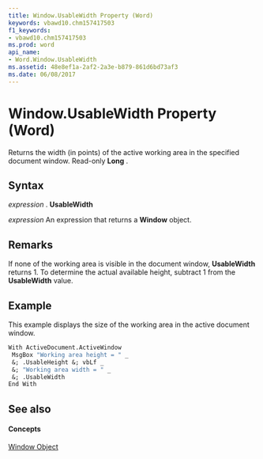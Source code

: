 ```yaml
---
title: Window.UsableWidth Property (Word)
keywords: vbawd10.chm157417503
f1_keywords:
- vbawd10.chm157417503
ms.prod: word
api_name:
- Word.Window.UsableWidth
ms.assetid: 48e8ef1a-2af2-2a3e-b879-861d6bd73af3
ms.date: 06/08/2017
---
```



# Window.UsableWidth Property (Word)

Returns the width (in points) of the active working area in the specified document window. Read-only  **Long** .


## Syntax

 _expression_ . **UsableWidth**

 _expression_ An expression that returns a **Window** object.


## Remarks

If none of the working area is visible in the document window,  **UsableWidth** returns 1. To determine the actual available height, subtract 1 from the **UsableWidth** value.


## Example

This example displays the size of the working area in the active document window.


```vb
With ActiveDocument.ActiveWindow 
 MsgBox "Working area height = " _ 
 &; .UsableHeight &; vbLf _ 
 &; "Working area width = " _ 
 &; .UsableWidth 
End With 

```


## See also


#### Concepts


[Window Object](window-object-word.md)

